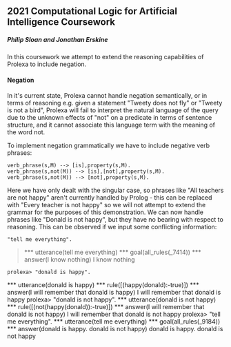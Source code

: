 ## 2021 Computational Logic for Artificial Intelligence Coursework
##### Philip Sloan and Jonathan Erskine

In this coursework we attempt to extend the reasoning capabilities of Prolexa to include negation.

#### Negation

In it's current state, Prolexa cannot handle negation semantically, or in terms of reasoning e.g. given a statement "Tweety does not fly" or "Tweety is not a bird", Prolexa will fail to interpret the natural language of the query due to the unknown effects of "not" on a predicate in terms of sentence structure, and it cannot associate this language term with the meaning of the word not.

To implement negation grammatically we have to include negative verb phrases:

```
verb_phrase(s,M) --> [is],property(s,M).
verb_phrase(s,not(M)) --> [is],[not],property(s,M).
verb_phrase(s,not(M)) --> [not],property(s,M).
```
Here we have only dealt with the singular case, so phrases like "All teachers are not happy" aren't currently handled by Prolog - this can be replaced with "Every teacher is not happy" so we will not attempt to extend the grammar for the purposes of this demonstration. We can now handle phrases like "Donald is not happy", but they have no bearing with respect to reasoning. This can be observed if we input some conflicting information:

```
"tell me everything".
```
> *** utterance(tell me everything)
> *** goal(all_rules(_7414))
> *** answer(I know nothing)
> I know nothing
```
prolexa> "donald is happy".
```
*** utterance(donald is happy)
*** rule([(happy(donald):-true)])
*** answer(I will remember that donald is happy)
I will remember that donald is happy
prolexa> "donald is not happy".
*** utterance(donald is not happy)
*** rule([(not(happy(donald)):-true)])
*** answer(I will remember that donald is not happy)
I will remember that donald is not happy
prolexa> "tell me everything".
*** utterance(tell me everything)
*** goal(all_rules(_9184))
*** answer(donald is happy. donald is not happy)
donald is happy. donald is not happy
```


